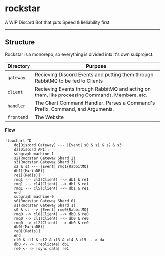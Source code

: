 # rockstar
A WIP Discord Bot that puts Speed & Reliability first.

---

## Structure
Rockstar is a monorepo, so everything is divided into it's own subproject.

| Directory | Purpose |
| ---       | ---     |
| `gateway` | Recieving Discord Events and putting them through RabbitMQ to be fed to Clients |
| `client`  | Recieving Events through RabbitMQ and acting on them, like processing Commands, Members, etc. |
| `handler` | The Client Command Handler. Parses a Command's Prefix, Command, and Arguments. |
| `frontend` | The Website |

#### Flow
```mermaid
flowchart TD
    dg[Discord Gateway] --- |Event| s0 & s1 & s2 & s3
    da[Discord API];
    subgraph machine-1
    s2(Rockstar Gateway Shard 2)
    s3(Rockstar Gateway Shard 3)
    s2 & s3 --- |Event| rmq1{RabbitMQ}
    db1[(MariaDB)]
    re1[(Redis)]
    rmq1 --- cl3(Client) --> db1 & re1
    rmq1 --- cl4(Client) --> db1 & re1
    rmq1 --- cl5(Client) --> db1 & re1
    end
    subgraph machine-0
    s0(Rockstar Gateway Shard 0)
    s1(Rockstar Gateway Shard 1)
    s0 & s1 --> |Event| rmq0{RabbitMQ}
    rmq0 --> cl0(Client) --> db0 & re0
    rmq0 --> cl1(Client) --> db0 & re0
    rmq0 --> cl2(Client) --> db0 & re0
    db0[(MariaDB)]
    re0[(Redis)]
    end
    cl0 & cl1 & cl2 & cl3 & cl4 & cl5 -.-> da
    db0 <-.-> |replicate| db1
    re0 <-.-> |sync data| re1
```

